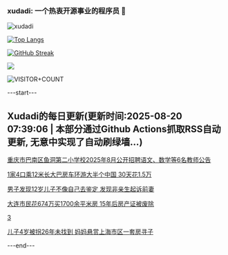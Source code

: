 ### xudadi: 一个热衷开源事业的程序员 👋

![xudadi](https://github-readme-stats-git-masterorgs-github-readme-stats-team.vercel.app/api?username=xudadi)

[![Top Langs](https://github-readme-stats.vercel.app/api/top-langs/?username=xudadi)](https://github.com/anuraghazra/github-readme-stats)

[![GitHub Streak](https://streak-stats.demolab.com?user=xudadi&locale=zh_Hans)](https://git.io/streak-stats)

![](https://raw.githubusercontent.com/xudadi/xudadi/main/assets/github-contribution-grid-snake.svg)

![VISITOR+COUNT](https://komarev.com/ghpvc/?username=xudadi&label=VISITOR+COUNT)


---start---

## Xudadi的每日更新(更新时间:2025-08-20 07:39:06 | 本部分通过Github Actions抓取RSS自动更新, 无意中实现了自动刷绿墙...)

[重庆市巴南区鱼洞第二小学校2025年8月公开招聘语文、数学等6名教师公告](https://www.gongkaoleida.com/article/2575493)

[1家4口乘12米长大巴房车环游大半个中国 30天花1.5万](https://m.163.com/news/article/K7BRDJED053469LG.html)

[男子发现12岁儿子不像自己去鉴定 发现非亲生起诉前妻](https://m.163.com/news/article/K7BPJU4J053469LG.html)

[大连市民花674万买1700余平米房 15年后房产证被废除](https://m.163.com/news/article/K7BCNVS80514R9P4.html)

[3](https://m.163.com/touch/news/sub/domestic)

[儿子4岁被拐26年未找到 妈妈悬赏上海市区一套房寻子](https://m.163.com/news/article/K7B9BBH70512DU6N.html)

---end---
